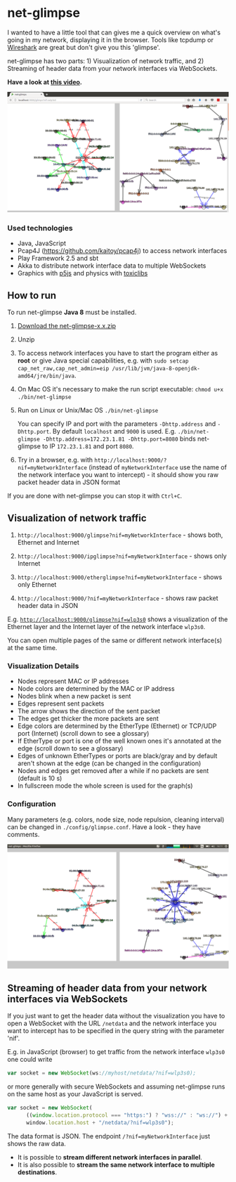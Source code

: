# net-glimpse

I wanted to have a little tool that can gives me a quick overview on what's going in my network, displaying it in the browser. Tools like tcpdump or [Wireshark](https://www.wireshark.org/) are great but don't give you this 'glimpse'.

net-glimpse has two parts: 1) Visualization of network traffic, and 2) Streaming of header data from your network interfaces via WebSockets.

**Have a look at [this video](https://youtu.be/-ICbIZWSxSQ).**

![screenshot](docs/screenshot3.png)

### Used technologies

* Java, JavaScript
* Pcap4J (https://github.com/kaitoy/pcap4j) to access network interfaces
* Play Framework 2.5 and sbt
* Akka to distribute network interface data to multiple WebSockets
* Graphics with [p5js](https://p5js.org/) and physics with [toxiclibs](https://github.com/hapticdata/toxiclibsjs)

## How to run

To run net-glimpse **Java 8** must be installed.

1. [Download the net-glimpse-x.x.zip](https://github.com/kristian-lange/net-glimpse/releases)

1. Unzip

1. To access network interfaces you have to start the program either as **root** or give Java special capabilities, e.g. with `sudo setcap cap_net_raw,cap_net_admin=eip /usr/lib/jvm/java-8-openjdk-amd64/jre/bin/java`.

1. On Mac OS it's necessary to make the run script executable: `chmod u+x ./bin/net-glimpse`

1. Run on Linux or Unix/Mac OS `./bin/net-glimpse`
   
   You can specify IP and port with the parameters `-Dhttp.address` and `-Dhttp.port`. By default `localhost` and `9000` is used. E.g. `./bin/net-glimpse -Dhttp.address=172.23.1.81 -Dhttp.port=8080` binds net-glimpse to IP `172.23.1.81` and port `8080`.

1. Try in a browser, e.g. with `http://localhost:9000/?nif=myNetworkInterface` (instead of `myNetworkInterface` use the name of the network interface you want to intercept) - it should show you raw packet header data in JSON format

If you are done with net-glimpse you can stop it with `Ctrl+C`.

## Visualization of network traffic

1. `http://localhost:9000/glimpse?nif=myNetworkInterface` - shows both, Ethernet and Internet
   
1. `http://localhost:9000/ipglimpse?nif=myNetworkInterface` - shows only Internet
   
1. `http://localhost:9000/etherglimpse?nif=myNetworkInterface` - shows only Ethernet

1. `http://localhost:9000/?nif=myNetworkInterface` - shows raw packet header data in JSON

E.g. [`http://localhost:9000/glimpse?nif=wlp3s0`](http://localhost:9000/glimpse?nif=wlp3s0) shows a visualization of the Ethernet layer and the Internet layer of the network interface `wlp3s0`.

You can open multiple pages of the same or different network interface(s) at the same time.

### Visualization Details 

* Nodes represent MAC or IP addresses
* Node colors are determined by the MAC or IP address
* Nodes blink when a new packet is sent
* Edges represent sent packets
* The arrow shows the direction of the sent packet
* The edges get thicker the more packets are sent
* Edge colors are determined by the EtherType (Ethernet) or TCP/UDP port (Internet) (scroll down to see a glossary)
* If EtherType or port is one of the well known ones it's annotated at the edge (scroll down to see a glossary)
* Edges of unknown EtherTypes or ports are black/gray and by default aren't shown at the edge (can be changed in the configuration)
* Nodes and edges get removed after a while if no packets are sent (default is 10 s)
* In fullscreen mode the whole screen is used for the graph(s)

### Configuration

Many parameters (e.g. colors, node size, node repulsion, cleaning interval) can be changed in `./config/glimpse.conf`. Have a look - they have comments.

![screenshot](docs/screenshot2.png)


## Streaming of header data from your network interfaces via WebSockets

If you just want to get the header data without the visualization you have to open a WebSocket with the URL `/netdata` and the network interface you want to intercept has to be specified in the query string with the parameter 'nif'. 

E.g. in JavaScript (browser) to get traffic from the network interface `wlp3s0` one could write

```javascript
var socket = new WebSocket(ws://myhost/netdata/?nif=wlp3s0);
```

or more generally with secure WebSockets and assuming net-glimpse runs on the same host as your JavaScript is served.

```javascript
var socket = new WebSocket(
      ((window.location.protocol === "https:") ? "wss://" : "ws://") +
      window.location.host + "/netdata/?nif=wlp3s0");
```

The data format is JSON. The endpoint `/?nif=myNetworkInterface` just shows the raw data.

* It is possible to **stream different network interfaces in parallel**.
* It is also possible to **stream the same network interface to multiple destinations**.

